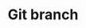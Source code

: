 ---
title: Git branch
tags: ["git", "branch", "version control", "source code", "repository", "codebase", "development"]
icon: git-branch
svg: '<svg xmlns="http://www.w3.org/2000/svg" width="24" height="24" fill="none" viewBox="0 0 24 24" stroke-width="1.5" stroke-linecap="round" stroke-linejoin="round" stroke="currentColor"><path d="M6 15a3 3 0 1 1 0 6 3 3 0 0 1 0-6Z"/><path d="M18 9a3 3 0 1 1 0-6 3 3 0 0 1 0 6Zm0 0a9 9 0 0 1-9 9m-3-3V3"/></svg>'
---